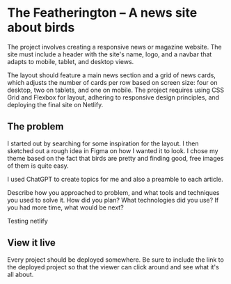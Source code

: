 # The Featherington – A news site about birds

The project involves creating a responsive news or magazine website. The site must include a header with the site's name, logo, and a navbar that adapts to mobile, tablet, and desktop views.

The layout should feature a main news section and a grid of news cards, which adjusts the number of cards per row based on screen size: four on desktop, two on tablets, and one on mobile. The project requires using CSS Grid and Flexbox for layout, adhering to responsive design principles, and deploying the final site on Netlify.

## The problem

I started out by searching for some inspiration for the layout. I then sketched out a rough idea in Figma on how I wanted it to look. I chose my theme based on the fact that birds are pretty and finding good, free images of them is quite easy.

I used ChatGPT to create topics for me and also a preamble to each article.

Describe how you approached to problem, and what tools and techniques you used to solve it. How did you plan? What technologies did you use? If you had more time, what would be next?

Testing netlify

## View it live

Every project should be deployed somewhere. Be sure to include the link to the deployed project so that the viewer can click around and see what it's all about.
